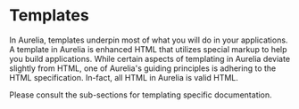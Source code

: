 # Templates

In Aurelia, templates underpin most of what you will do in your applications. A template in Aurelia is enhanced HTML that utilizes special markup to help you build applications. While certain aspects of templating in Aurelia deviate slightly from HTML, one of Aurelia's guiding principles is adhering to the HTML specification. In-fact, all HTML in Aurelia is valid HTML.

Please consult the sub-sections for templating specific documentation.

